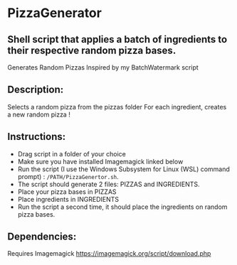 # PizzaGenerator
## Shell script that applies a batch of ingredients to their respective random pizza bases.
Generates Random Pizzas
Inspired by my BatchWatermark script

## Description:
 Selects a random pizza from the pizzas folder
 For each ingredient, creates a new random pizza !


## Instructions:
  - Drag script in a folder of your choice
  - Make sure you have installed Imagemagick linked below
  - Run the script (I use the Windows Subsystem for Linux (WSL) command prompt) : `/PATH/PizzaGenertor.sh`.
  - The script should generate 2 files: PIZZAS and INGREDIENTS.
  - Place your pizza bases in PIZZAS
  - Place ingredients in INGREDIENTS
  - Run the script a second time, it should place the ingredients on random pizza bases.
  
## Dependencies:
 Requires Imagemagick https://imagemagick.org/script/download.php
